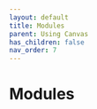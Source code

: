 ```yaml
---
layout: default
title: Modules
parent: Using Canvas
has_children: false
nav_order: 7
---
```

# Modules
